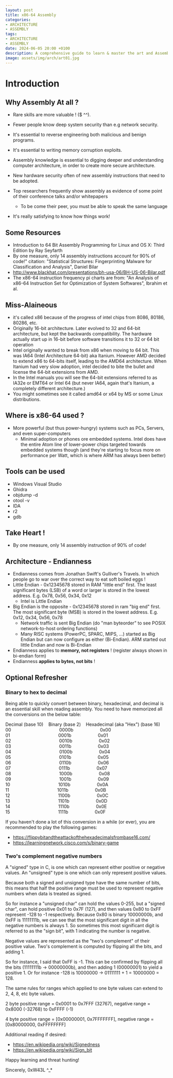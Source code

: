 ```yaml
---
layout: post
title: x86-64 Assembly
categories:
- ARCHITECTURE
- ASSEMBLY
tags:
- ARCHITECTURE
- ASSEMBLY
date: 2024-06-05 20:00 +0100
description: A comprehensive guide to learn & master the art and Assembly and OS Architectures. 
image: assets/img/arch/art01.jpg
---
```


# Introduction
## Why Assembly At all ? 
- Rare skills are more valuable ! ($ ^^).
- Fewer people know deep system security than e.g network security.
- It's essential to reverse engineering both malicious and benign programs.
- It's essential to writing memory corruption exploits.

- Assembly knowledge is essential to digging deeper and understanding computer architecture, in order to create more secure architecture.
- New hardware security often of new assembly instructions that need to be adopted.
- Top researchers frequently show assembly as evidence of some point of their conference talks and/or whitepapers
	- To be come their peer, you must be able to speak the same language
- It's really satisfying to know how things work!

## Some Resources
- Introduction to 64 Bit Assembly Programming for Linux and OS X: Third Edition by Ray Seyfarth
- By one measure, only 14 assembly instructions account for 90% of code!" citation: "Statistical Structures: Fingerprinting Malware for Classification and Analysis", Daniel Bilar
- http://www.blackhat.com/presentations/bh-usa-06/BH-US-06-Bilar.pdf
- The x86-64 instruction frequency pi charts are from: "An Analysis of x86-64 Instruction Set for Optimization of System Softwares", Ibrahim et al.

## Miss-Alaineous
- it's called x86 because of the progress of intel chips from 8086, 80186, 80286, etc.
- Originally 16-bit architecture. Later evolved to 32 and 64-bit architecture, but kept the backwards compatibility. The hardware actually start up in 16-bit before software transitions it to 32 or 64 bit operation
- Intel originally wanted to break from x86 when moving to 64 bit. This was IA64 (Intel Architecture 64-bit) aka Itanium. However AMD decided to extend x86 to 64-bits itself, leading to the AMD64 architecture. When Itanium had very slow adoption, intel decided to bite the bullet and license the 64-bit extensions from AMD.
- In the Intel manuals you will see the 64-bit extensions referred to as IA32e or EMT64 or Intel 64 (but never IA64, again that's Itanium, a completely different architecture.)
- You might sometimes see it called amd64 or x64 by MS or some Linux distributions.
## Where is x86-64 used ?
- More powerful (but thus power-hungry) systems such as PCs, Servers, and even super-computers
	- Minimal adoption or phones ore embedded systems. Intel does have the entire Atom line of lower-power chips targeted towards embedded systems though (and they're starting to focus more on performance per Watt, which is where ARM has always been better)
## Tools can be used
- Windows Visual Studio
- Ghidra
- objdump -d
- otool -v
- IDA
- r2
- gdb
## Take Heart ! 
- By one measure, only 14 assembly instruction of 90% of code!

## Architecture - Endianness 
- Endianness comes from Jonathan Swift's Gulliver's Travels. In which people go to war over the correct way to eat soft boiled eggs !
- Little Endian  - 0x12345678 stored in RAM "little end" first. The least significant bytes (LSB) of a word or larger is stored in the lowest address. E.g. 0x78, 0x56, 0x34, 0x12
	- Intel is Little Endian
- Big Endian is the opposite - 0x12345678 stored in ram "big end" first. The most significant byte (MSB) is stored in the lowest address. E.g. 0x12, 0x34, 0x56, 0x78
	- Network traffic is sent Big Endian (do "man byteorder" to see POSIX network-to-host ordering functions)
	- Many RISC systems (PowerPC, SPARC, MIPS, ...) started as Big Endian but can now configure as either (Bi-Endian). ARM started out little Endian and now is Bi-Endian
- Endianness applies to __memory, not registers__ ! (register always shown in bi-endian form)
- Endianness __applies to bytes, not bits__ !

## Optional Refresher
### Binary to hex to decimal
Being able to quickly convert between binary, hexadecimal, and decimal is an essential skill when reading assembly. You need to have memorized all the conversions on the below table:

Decimal (base 10)    Binary (base 2)    Hexadecimal (aka "Hex") (base 16)  
00                                      0000b                     0x00  
01                                      0001b                     0x01  
02                                      0010b                     0x02  
03                                      0011b                     0x03  
04                                      0100b                     0x04  
05                                      0101b                     0x05  
06                                      0110b                     0x06  
07                                      0111b                     0x07  
08                                      1000b                     0x08  
09                                      1001b                     0x09  
10                                      1010b                     0x0A  
11                                      1011b                     0x0B  
12                                      1100b                     0x0C  
13                                      1101b                     0x0D  
14                                      1110b                     0x0E  
15                                      1111b                     0x0F

If you haven't done a lot of this conversion in a while (or ever), you are recommended to play the following games:
- https://flippybitandtheattackofthehexadecimalsfrombase16.com/
- https://learningnetwork.cisco.com/s/binary-game

### Two's complement negative numbers
A "signed" type in C, is one which can represent either positive or negative values. An "unsigned" type is one which can only represent positive values.

Because both a signed and unsigned type have the same number of bits, this means that half the positive range must be used to represent negative numbers when data is treated as signed.

So for instance a "unsigned char" can hold the values 0-255, but a "signed char", can hold positive 0x01 to 0x7F (127), and then values 0x80 to 0xFF represent -128 to -1 respectively. Because 0x80 is binary 10000000b, and 0xFF is 11111111b, we can see that the most significant digit in all the negative numbers is always 1. So sometimes this most significant digit is referred to as the "sign bit", with 1 indicating the number is negative.

Negative values are represented as the "two's complement" of their positive value. Two's complement is computed by flipping all the bits, and adding 1.

So for instance, I said that 0xFF is -1. This can be confirmed by flipping all the bits (11111111b -> 00000000b), and then adding 1 (00000001) to yield a positive 1. Or for instance -128 is 10000000 -> 01111111 + 1 = 10000000 = 128.

The same rules for ranges which applied to one byte values can extend to 2, 4, 8, etc byte values.

2 byte positive range = 0x0001 to 0x7FFF (32767), negative range = 0x8000 (-32768) to 0xFFFF (-1)

4 byte positive range = [0x00000001, 0x7FFFFFFF], negative range = [0x80000000, 0xFFFFFFFF]

Additional reading if desired:
- https://en.wikipedia.org/wiki/Signedness
- https://en.wikipedia.org/wiki/Sign_bit

Happy learning and threat hunting!

Sincerely, 0xW43L ^_*
